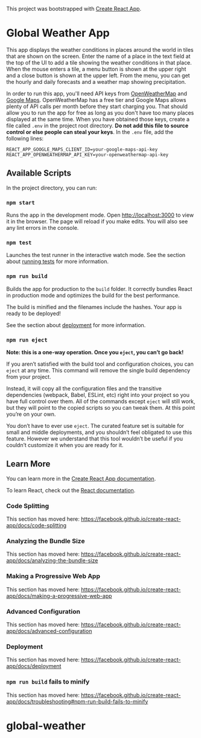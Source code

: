 This project was bootstrapped with [Create React App](https://github.com/facebook/create-react-app).

# Global Weather App

This app displays the weather conditions in places around the world in tiles that are shown on the screen. Enter the name of a place in the text field at the
top of the UI to add a tile showing the weather conditions in that place. When the mouse enters a tile, a menu button is shown at the upper right and a close
button is shown at the upper left. From the menu, you can get the hourly and daily forecasts and a weather map showing precipitation.

In order to run this app, you'll need API keys from [OpenWeatherMap](https://openweathermap.org/api) and [Google Maps](https://developers.google.com/maps/documentation).
OpenWeatherMap has a free tier and Google Maps allows plenty of API calls per month before they start charging you. That should allow you to run the app for free
as long as you don't have too many places displayed at the same time. When you have obtained those keys, 
create a file called `.env` in the project root directory. **Do not add this file to source control or else people can steal your keys**. In the `.env` file, add the following lines:

```
REACT_APP_GOOGLE_MAPS_CLIENT_ID=your-google-maps-api-key
REACT_APP_OPENWEATHERMAP_API_KEY=your-openweathermap-api-key
``` 

## Available Scripts

In the project directory, you can run:

### `npm start`

Runs the app in the development mode. Open [http://localhost:3000](http://localhost:3000) to view it in the browser. The page will reload if you make edits. 
You will also see any lint errors in the console.

### `npm test`

Launches the test runner in the interactive watch mode.
See the section about [running tests](https://facebook.github.io/create-react-app/docs/running-tests) for more information.

### `npm run build`

Builds the app for production to the `build` folder.
It correctly bundles React in production mode and optimizes the build for the best performance.

The build is minified and the filenames include the hashes.
Your app is ready to be deployed!

See the section about [deployment](https://facebook.github.io/create-react-app/docs/deployment) for more information.

### `npm run eject`

**Note: this is a one-way operation. Once you `eject`, you can’t go back!**

If you aren’t satisfied with the build tool and configuration choices, you can `eject` at any time. This command will remove the single build dependency from your project.

Instead, it will copy all the configuration files and the transitive dependencies (webpack, Babel, ESLint, etc) right into your project so you have full control over them. All of the commands except `eject` will still work, but they will point to the copied scripts so you can tweak them. At this point you’re on your own.

You don’t have to ever use `eject`. The curated feature set is suitable for small and middle deployments, and you shouldn’t feel obligated to use this feature. However we understand that this tool wouldn’t be useful if you couldn’t customize it when you are ready for it.

## Learn More

You can learn more in the [Create React App documentation](https://facebook.github.io/create-react-app/docs/getting-started).

To learn React, check out the [React documentation](https://reactjs.org/).

### Code Splitting

This section has moved here: https://facebook.github.io/create-react-app/docs/code-splitting

### Analyzing the Bundle Size

This section has moved here: https://facebook.github.io/create-react-app/docs/analyzing-the-bundle-size

### Making a Progressive Web App

This section has moved here: https://facebook.github.io/create-react-app/docs/making-a-progressive-web-app

### Advanced Configuration

This section has moved here: https://facebook.github.io/create-react-app/docs/advanced-configuration

### Deployment

This section has moved here: https://facebook.github.io/create-react-app/docs/deployment

### `npm run build` fails to minify

This section has moved here: https://facebook.github.io/create-react-app/docs/troubleshooting#npm-run-build-fails-to-minify
# global-weather
